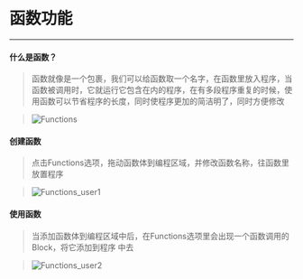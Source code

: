 # 函数功能
________________________

#### 什么是函数？

>函数就像是一个包裹，我们可以给函数取一个名字，在函数里放入程序，当函数被调用时，它就运行它包含在内的程序，在有多段程序重复的时候，使用函数可以节省程序的长度，同时使程序更加的简洁明了，同时方便修改

>![Functions](/image/Functions/Functions.jpg)


#### 创建函数

>点击Functions选项，拖动函数体到编程区域，并修改函数名称，往函数里放置程序

>![Functions_user1](/image/Functions/Functions_user1.gif)

#### 使用函数

>当添加函数体到编程区域中后，在Functions选项里会出现一个函数调用的Block，将它添加到程序
中去

>![Functions_user2](/image/Functions/Functions_user2.gif)

